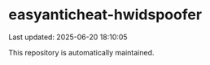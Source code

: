 # easyanticheat-hwidspoofer

Last updated: 2025-06-20 18:10:05

This repository is automatically maintained.
